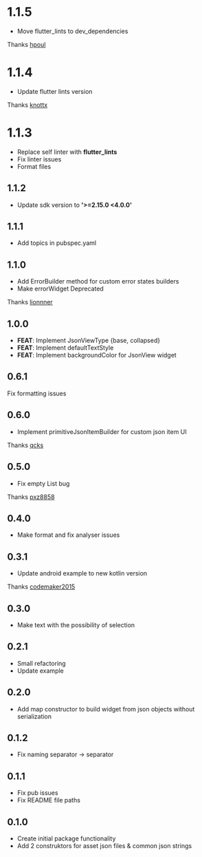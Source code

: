 # 1.1.5
- Move flutter_lints to dev_dependencies

Thanks [hpoul](https://github.com/hpoul)

# 1.1.4
- Update flutter lints version

Thanks [knottx](https://github.com/knottx)

# 1.1.3
- Replace self linter with **flutter_lints**
- Fix linter issues
- Format files

## 1.1.2
- Update sdk version to **'>=2.15.0 <4.0.0'**

## 1.1.1
- Add topics in pubspec.yaml

## 1.1.0

- Add ErrorBuilder method for custom error states builders
- Make errorWidget Deprecated

Thanks [lionnner](https://github.com/lionnner)

## 1.0.0

- **FEAT**: Implement JsonViewType {base, collapsed}
- **FEAT**: Implement defaultTextStyle
- **FEAT**: Implement backgroundColor for JsonView widget

## 0.6.1

Fix formatting issues

## 0.6.0

* Implement primitiveJsonItemBuilder for custom json item UI

Thanks [qcks](https://github.com/qcks)


## 0.5.0

* Fix empty List bug

Thanks [pxz8858](https://github.com/pxz8858)

## 0.4.0

* Make format and fix analyser issues

## 0.3.1

* Update android example to new kotlin version

Thanks [codemaker2015](https://github.com/codemaker2015)
## 0.3.0

* Make text with the possibility of selection

## 0.2.1

* Small refactoring
* Update example

## 0.2.0

* Add map constructor to build widget from json objects without serialization

## 0.1.2

* Fix naming separator -> separator

## 0.1.1

* Fix pub issues
* Fix README file paths

## 0.1.0

* Create initial package functionality
* Add 2 construktors for asset json files & common json strings
